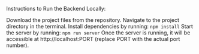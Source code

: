 Instructions to Run the Backend Locally:

Download the project files from the repository.
Navigate to the project directory in the terminal.
Install dependencies by running:
```npm install```
Start the server by running:
```npm run server```
Once the server is running, it will be accessible at http://localhost:PORT (replace PORT with the actual port number).
